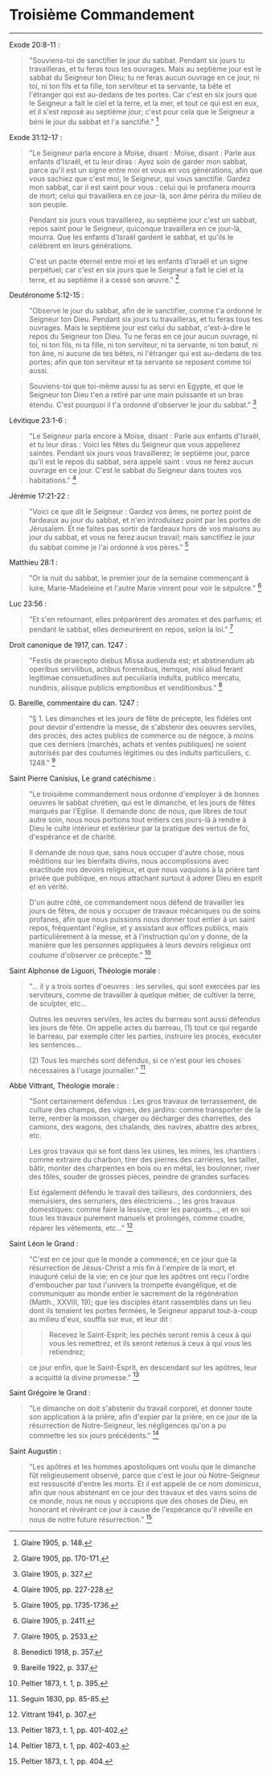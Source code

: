 # Troisième Commandement

***

Exode 20:8-11 :

> "Souviens-toi de sanctifier le jour du sabbat. Pendant six jours tu travailleras, et tu feras tous tes ouvrages. Mais au septième jour est le sabbat du Seigneur ton Dieu; tu ne feras aucun ouvrage en ce jour, ni toi, ni ton fils et ta fille, ton serviteur et ta servante, ta bête et l'étranger qui est au-dedans de tes portes. Car c'est en six jours que le Seigneur a fait le ciel et la terre, et la mer, et tout ce qui est en eux, et il s'est reposé au septième jour; c'est pour cela que le Seigneur a béni le jour du sabbat et l'a sanctifié." [^1]

[^1]: Glaire 1905, p. 148.

Exode 31:12-17 :

> "Le Seigneur parla encore à Moïse, disant : Moïse, disant : Parle aux enfants d'Israël, et tu leur diras : Ayez soin de garder mon sabbat, parce qu'il est un signe entre moi et vous en vos générations, afin que vous sachiez que c'est moi, le Seigneur, qui vous sanctifie. Gardez mon sabbat, car il est saint pour vous : celui qui le profanera mourra de mort; celui qui travaillera en ce jour-là, son âme périra du milieu de son peuple. 

> Pendant six jours vous travaillerez, au septième jour c'est un sabbat, repos saint pour le Seigneur, quiconque travaillera en ce jour-là, mourra. Que les enfants d'Israël gardent le sabbat, et qu'ils le célèbrent en leurs générations. 

> C'est un pacte éternel entre moi et les enfants d'Israël et un signe perpétuel; car c'est en six jours que le Seigneur a fait le ciel et la terre, et au septième il a cessé son œuvre." [^2]

[^2]: Glaire 1905, pp. 170-171.

Deutéronome 5:12-15 :

> "Observe le jour du sabbat, afin de le sanctifier, comme t'a ordonné le Seigneur ton Dieu. Pendant six jours tu travailleras, et tu feras tous tes ouvrages. Mais le septième jour est celui du sabbat, c'est-à-dire le repos du Seigneur ton Dieu. Tu ne feras en ce jour aucun ouvrage, ni toi, ni ton fils, ni ta fille, ni ton serviteur, ni ta servante, ni ton bœuf, ni ton âne, ni aucune de tes bêtes, ni l'étranger qui est au-dedans de tes portes; afin que ton serviteur et ta servante se reposent comme toi aussi. 

> Souviens-toi que toi-même aussi tu as servi en Egypte, et que le Seigneur ton Dieu t'en a retiré par une main puissante et un bras étendu. C'est pourquoi il t'a ordonné d'observer le jour du sabbat." [^3]

[^3]: Glaire 1905, p. 327.

Lévitique 23:1-6 :

> "Le Seigneur parla encore à Moïse, disant : Parle aux enfants d'Israël, et tu leur diras : Voici les fêtes du Seigneur que vous appellerez saintes. Pendant six jours vous travaillerez; le septième jour, parce qu'il est le repos du sabbat, sera appelé saint : vous ne ferez aucun ouvrage en ce jour. C'est le sabbat du Seigneur dans toutes vos habitations." [^4]

[^4]: Glaire 1905, pp. 227-228.

Jérémie 17:21-22 :

> "Voici ce que dit le Seigneur : Gardez vos âmes, ne portez point de fardeaux au jour du sabbat, et n'en introduisez point par les portes de Jérusalem. Et ne faites pas sortir de fardeaux hors de vos maisons au jour du sabbat, et vous ne ferez aucun travail; mais sanctifiez le jour du sabbat comme je l'ai ordonné à vos pères." [^5]

[^5]: Glaire 1905, pp. 1735-1736.

Matthieu 28:1 :

> "Or la nuit du sabbat, le premier jour de la semaine commençant à luire, Marie-Madeleine et l'autre Marie vinrent pour voir le sépulcre." [^6]

[^6]: Glaire 1905, p. 2411.

Luc 23:56 :

> "Et s'en retournant, elles préparèrent des aromates et des parfums; et pendant le sabbat, elles demeurèrent en repos, selon la loi." [^7]

[^7]: Glaire 1905, p. 2533.

Droit canonique de 1917, can. 1247 :

> "Festis de praecepto diebus Missa audienda est; et abstinendum ab operibus servilibus, actibus forensibus, itemque, nisi aliud ferant legitimae consuetudines aut peculiaria indulta, publico mercatu, nundinis, aliisque publicis emptionibus et venditionibus." [^8]

[^8]: Benedicti 1918, p. 357.

G. Bareille, commentaire du can. 1247 :

> "§ 1. Les dimanches et les jours de fête de précepte, les fidèles ont pour devoir d'entendre la messe, de s'abstenir des oeuvres serviles, des procès, des actes publics de commerce ou de négoce, à moins que ces derniers (marchés, achats et ventes publiques) ne soient autorisés par des coutumes légitimes ou des indults particuliers, c. 1248." [^9]

[^9]: Bareille 1922, p. 337.

Saint Pierre Canisius, Le grand catéchisme :

> "Le troisième commandement nous ordonne d'employer à de bonnes oeuvres le sabbat chrétien, qui est le dimanche, et les jours de fêtes marqués par l'Eglise. Il demande donc de nous, que libres de tout autre soin, nous nous portions tout entiers ces jours-là à rendre à Dieu le culte intérieur et extérieur par la pratique des vertus de foi, d'espérance et de charité.

> Il demande de nous que, sans nous occuper d'autre chose, nous méditions sur les bienfaits divins, nous accomplissions avec exactitude nos devoirs religieux, et que nous vaquions à la prière tant privée que publique, en nous attachant surtout à adorer Dieu en esprit et en vérité.

> D'un autre côté, ce commandement nous défend de travailler les jours de fêtes, de nous y occuper de travaux mécaniques ou de soins profanes, afin que nous puissions nous donner tout entier à un saint repos, fréquentant l'église, et y assistant aux offices publics, mais particulièrement à la messe, et à l'instruction qu'on y donne, de la manière que les personnes appliquées à leurs devoirs religieux ont coutume d'observer ce précepte." [^10]

[^10]: Peltier 1873, t. 1, p. 395.

Saint Alphonse de Liguori, Théologie morale :

> "... il y a trois sortes d'oeuvres : les serviles, qui sont exercées par les serviteurs, comme de travailler à quelque métier, de cultiver la terre, de sculpter, etc...

> Outres les oeuvres serviles, les actes du barreau sont aussi défendus les jours de fête. On appelle actes du barreau, (1) tout ce qui regarde le barreau, par exemple citer les parties, instruire les procès, exécuter les sentences...

> (2) Tous les marchés sont défendus, si ce n'est pour les choses nécessaires à l'usage journalier." [^11]

[^11]: Seguin 1830, pp. 85-85.

Abbé Vittrant, Théologie morale :

> "Sont certainement défendus : Les gros travaux de terrassement, de culture des champs, des vignes, des jardins: comme transporter de la terre, rentrer la moisson, charger ou décharger des charrettes, des camions, des wagons, des chalands, des navires, abattre des arbres, etc. 

> Les gros travaux qui se font dans les usines, les mines, les chantiers : comme extraire du charbon, tirer des pierres des carrières, les tailler, bâtir, monter des charpentes en bois ou en métal, les boulonner, river des tôles, souder de grosses pièces, peindre de grandes surfaces. 

> Est également défendu le travail des tailleurs, des cordonniers, des menuisiers, des serruriers, des électriciens...; les gros travaux domestiques: comme faire la lessive, cirer les parquets...; et en soi tous les travaux purement manuels et prolongés, comme coudre, réparer les vêtements, etc..." [^12]

[^12]: Vittrant 1941, p. 307.

Saint Léon le Grand :

> "C'est en ce jour que le monde a commencé; en ce jour que la résurrection de Jésus-Christ a mis fin à l'empire de la mort, et inauguré celui de la vie; en ce jour que les apôtres ont reçu l'ordre d'emboucher par tout l'univers la trompette évangélique, et de communiquer au monde entier le sacrement de la régénération (Matth., XXVIII, 19); que les disciples étant rassemblés dans un lieu dont ils tenaient les portes fermées, le Seigneur apparut tout-à-coup au milieu d'eux, souffla sur eux, et leur dit : 

>>Recevez le Saint-Esprit; les péchés seront remis à ceux à qui vous les remettrez, et ils seront retenus à ceux à qui vous les retiendrez;

> ce jour enfin, que le Saint-Esprit, en descendant sur les apôtres, leur a acquitté la divine promesse." [^13]

[^13]: Peltier 1873, t. 1, pp. 401-402.

Saint Grégoire le Grand :

> "Le dimanche on doit s'abstenir du travail corporel, et donner toute son application à la prière, afin d'expier par la prière, en ce jour de la résurrection de Notre-Seigneur, les négligences qu'on a pu commettre les six jours précédents." [^14]

[^14]: Peltier 1873, t. 1, pp. 402-403.

Saint Augustin : 

> "Les apôtres et les hommes apostoliques ont voulu que le dimanche fût religieusement observé, parce que c'est le jour où Notre-Seigneur est ressuscité d'entre les morts. Et il est appelé de ce nom *dominicus*, afin que nous abstenant en ce jour des travaux et des vains soins de ce monde, nous ne nous y occupions que des choses de Dieu, en honorant et révérant ce jour à cause de l'espérance qu'il réveille en nous de notre future résurrection." [^15]

[^15]: Peltier 1873, t. 1, pp. 404.


